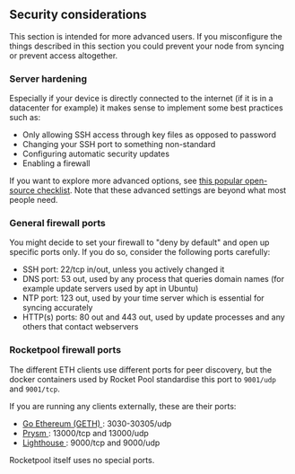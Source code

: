 ## Security considerations

This section is intended for more advanced users. If you misconfigure the things described in this section you could prevent your node from syncing or prevent access altogether.

### Server hardening

Especially if your device is directly connected to the internet (if it is in a datacenter for example) it makes sense to implement some best practices such as:

- Only allowing SSH access through key files as opposed to password
- Changing your SSH port to something non-standard
- Configuring automatic security updates
- Enabling a firewall

If you want to explore more advanced options, see [this popular open-source checklist]( https://github.com/imthenachoman/How-To-Secure-A-Linux-Server). Note that these advanced settings are beyond what most people need.

### General firewall ports

You might decide to set your firewall to "deny by default" and open up specific ports only. If you do so, consider the following ports carefully:

- SSH port: 22/tcp in/out, unless you actively changed it
- DNS port: 53 out, used by any process that queries domain names (for example update servers used by apt in Ubuntu)
- NTP port: 123 out, used by your time server which is essential for syncing accurately
- HTTP(s) ports: 80 out and 443 out, used by update processes and any others that contact webservers

### Rocketpool firewall ports

The different ETH clients use different ports for peer discovery, but the docker containers used by Rocket Pool standardise this port to `9001/udp` and `9001/tcp`.

If you are running any clients externally, these are their ports:

- [ Go Ethereum (GETH) ]( https://geth.ethereum.org/docs/interface/private-network#setting-up-networking ):  3030-30305/udp
- [ Prysm ]( https://docs.prylabs.network/docs/prysm-usage/p2p-host-ip/#incoming-p2p-connection-prerequisites ): 13000/tcp and 13000/udp
- [ Lighthouse ]( https://lighthouse-book.sigmaprime.io/advanced_networking.html ): 9000/tcp and 9000/udp

Rocketpool itself uses no special ports.
